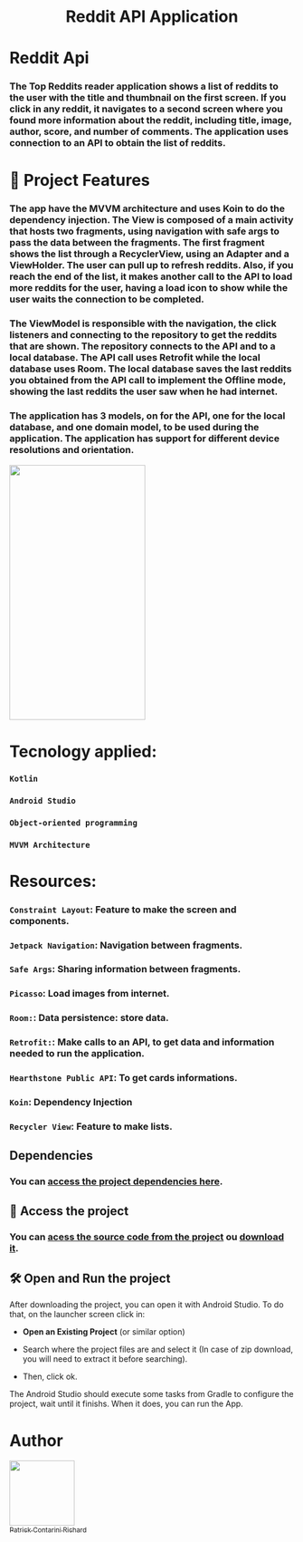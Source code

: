 # <p align="center">Reddit API Application </p>

# Reddit Api
### The Top Reddits reader application shows a list of reddits to the user with the title and thumbnail on the first screen. If you click in any reddit, it navigates to a second screen where you found more information about the reddit, including title, image, author, score, and number of comments. The application uses connection to an API to obtain the list of reddits.

# :hammer: Project Features
### The app have the MVVM architecture and uses Koin to do the dependency injection. The View is composed of a main activity that hosts two fragments, using navigation with safe args to pass the data between the fragments. The first fragment shows the list through a RecyclerView, using an Adapter and a ViewHolder. The user can pull up to refresh reddits. Also, if you reach the end of the list, it makes another call to the API to load more reddits for the user, having a load icon to show while the user waits the connection to be completed.

### The ViewModel is responsible with the navigation, the click listeners and connecting to the repository to get the reddits that are shown. The repository connects to the API and to a local database. The API call uses Retrofit while the local database uses Room. The local database saves the last reddits you obtained from the API call to implement the Offline mode, showing the last reddits the user saw when he had internet.

### The application has 3 models, on for the API, one for the local database, and one domain model, to be used during the application. The application has support for different device resolutions and orientation.

<img src="https://github.com/PatrickCR1/redditApiApp/blob/Main/Image/RedditApp.gif" width="240" height="450" />

# Tecnology applied:
### `Kotlin`
### `Android Studio`
### `Object-oriented programming`
### `MVVM Architecture`

# Resources:

### `Constraint Layout`: Feature to make the screen and components.
### `Jetpack Navigation`: Navigation between fragments.
### `Safe Args`: Sharing information between fragments.
### `Picasso`: Load images from internet.
### `Room:`: Data persistence: store data.
### `Retrofit:`: Make calls to an API, to get data and information needed to run the application.
### `Hearthstone Public API`: To get cards informations.
### `Koin`: Dependency Injection
### `Recycler View`: Feature to make lists.

## Dependencies

### You can [access the project dependencies here](https://github.com/PatrickCR1/redditApiApp/blob/Main/Dependencies.txt).

## 📁 Access the project
### You can [acess the source code from the project](https://github.com/PatrickCR1/redditApiApp/tree/Main) ou [download it](https://github.com/PatrickCR1/redditApiApp/archive/refs/heads/Main.zip).

## 🛠️ Open and Run the project

After downloading the project, you can open it with Android Studio. To do that, on the launcher screen click in:

- **Open an Existing Project** (or similar option)

- Search where the project files are and select it (In case of zip download, you will need to extract it before searching).
- Then, click ok.

The Android Studio should execute some tasks from Gradle to configure the project, wait until it finishs. When it does, you can run the App.

# Author
[<img src="https://avatars.githubusercontent.com/u/86331226?v=4" width=115><br><sub>Patrick Contarini Richard</sub>](https://github.com/PatrickCR1) 
